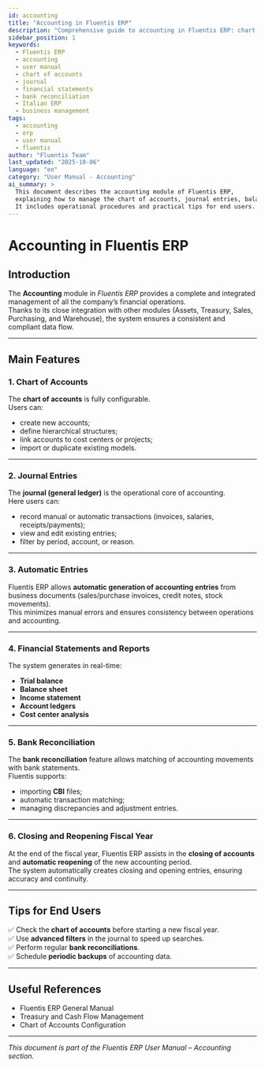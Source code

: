 ```yaml
---
id: accounting
title: "Accounting in Fluentis ERP"
description: "Comprehensive guide to accounting in Fluentis ERP: chart of accounts, journal entries, financial statements, bank reconciliation, and closing operations."
sidebar_position: 1
keywords:
  - Fluentis ERP
  - accounting
  - user manual
  - chart of accounts
  - journal
  - financial statements
  - bank reconciliation
  - Italian ERP
  - business management
tags:
  - accounting
  - erp
  - user manual
  - fluentis
author: "Fluentis Team"
last_updated: "2025-10-06"
language: "en"
category: "User Manual - Accounting"
ai_summary: >
  This document describes the accounting module of Fluentis ERP, 
  explaining how to manage the chart of accounts, journal entries, balance sheets, and bank reconciliation.
  It includes operational procedures and practical tips for end users.
---
```


# Accounting in Fluentis ERP

## Introduction  
The **Accounting** module in *Fluentis ERP* provides a complete and integrated management of all the company’s financial operations.  
Thanks to its close integration with other modules (Assets, Treasury, Sales, Purchasing, and Warehouse), the system ensures a consistent and compliant data flow.

---

## Main Features

### 1. Chart of Accounts  
The **chart of accounts** is fully configurable.  
Users can:
- create new accounts;  
- define hierarchical structures;  
- link accounts to cost centers or projects;  
- import or duplicate existing models.

---

### 2. Journal Entries  
The **journal (general ledger)** is the operational core of accounting.  
Here users can:
- record manual or automatic transactions (invoices, salaries, receipts/payments);  
- view and edit existing entries;  
- filter by period, account, or reason.

---

### 3. Automatic Entries  
Fluentis ERP allows **automatic generation of accounting entries** from business documents (sales/purchase invoices, credit notes, stock movements).  
This minimizes manual errors and ensures consistency between operations and accounting.

---

### 4. Financial Statements and Reports  
The system generates in real-time:
- **Trial balance**  
- **Balance sheet**  
- **Income statement**  
- **Account ledgers**  
- **Cost center analysis**

---

### 5. Bank Reconciliation  
The **bank reconciliation** feature allows matching of accounting movements with bank statements.  
Fluentis supports:
- importing **CBI** files;  
- automatic transaction matching;  
- managing discrepancies and adjustment entries.

---

### 6. Closing and Reopening Fiscal Year  
At the end of the fiscal year, Fluentis ERP assists in the **closing of accounts** and **automatic reopening** of the new accounting period.  
The system automatically creates closing and opening entries, ensuring accuracy and continuity.

---

## Tips for End Users  
✅ Check the **chart of accounts** before starting a new fiscal year.  
✅ Use **advanced filters** in the journal to speed up searches.  
✅ Perform regular **bank reconciliations**.  
✅ Schedule **periodic backups** of accounting data.

---

## Useful References
- Fluentis ERP General Manual  
- Treasury and Cash Flow Management  
- Chart of Accounts Configuration

---

_This document is part of the Fluentis ERP User Manual – Accounting section._
